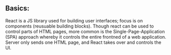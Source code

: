 ## Basics:
React is a JS library used for building user interfaces; focus is on components (reusuable building blocks). Though react can be used to control parts of HTML pages, more common is the Single-Page-Application (SPA) approach whereby it controls the entire frontned of a web application. Server only sends one HTML page, and React takes over and controls the UI.
